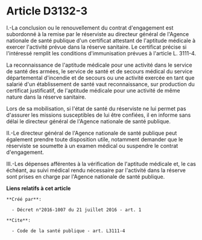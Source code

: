 # Article D3132-3

I.-La conclusion ou le renouvellement du contrat d'engagement est subordonné à la remise par le réserviste au directeur
général de l'Agence nationale de santé publique d'un certificat attestant de l'aptitude médicale à exercer l'activité prévue
dans la réserve sanitaire. Le certificat précise si l'intéressé remplit les conditions d'immunisation prévues à l'article L.
3111-4. 

La reconnaissance de l'aptitude médicale pour une activité dans le service de santé des armées, le service de santé et de
secours médical du service départemental d'incendie et de secours ou une activité exercée en tant que salarié d'un
établissement de santé vaut reconnaissance, sur production du certificat justificatif, de l'aptitude médicale pour une
activité de même nature dans la réserve sanitaire. 

Lors de sa mobilisation, si l'état de santé du réserviste ne lui permet pas d'assurer les missions susceptibles de lui être
confiées, il en informe sans délai le directeur général de l'Agence nationale de santé publique. 

II.-Le directeur général de l'Agence nationale de santé publique peut également prendre toute disposition utile, notamment
demander que le réserviste se soumette à un examen médical ou suspendre le contrat d'engagement. 

III.-Les dépenses afférentes à la vérification de l'aptitude médicale et, le cas échéant, au suivi médical rendu nécessaire
par l'activité dans la réserve sont prises en charge par l'Agence nationale de santé publique.

**Liens relatifs à cet article**

	**Créé par**:

	  - Décret n°2016-1007 du 21 juillet 2016 - art. 1

	**Cite**:

	  - Code de la santé publique - art. L3111-4
